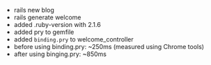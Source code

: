 - rails new blog
- rails generate welcome
- added .ruby-version with 2.1.6
- added pry to gemfile
- added `binding.pry` to welcome_controller
- before using binding.pry: ~250ms (measured using Chrome tools)
- after using binging.pry: ~850ms 

